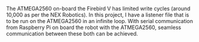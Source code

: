 The ATMEGA2560 on-board the Firebird V has limited write cycles (around 10,000 as per the NEX Robotics). In this project, I have a listener file that is to be run on the ATMEGA2560 in an infinite loop. With serial communication from Raspberry Pi on board the robot with the ATMEGA2560, seamless communication between these both can be achieved.
